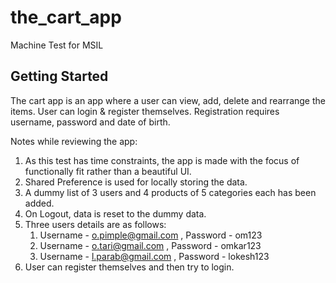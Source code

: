 # the_cart_app

Machine Test for MSIL

## Getting Started

The cart app is an app where a user can view, add, delete and rearrange the items. User can login & register themselves.
Registration requires username, password and date of birth.

Notes while reviewing the app:

1. As this test has time constraints, the app is made with the focus of functionally fit rather than a beautiful UI.
2. Shared Preference is used for locally storing the data.
3. A dummy list of 3 users and 4 products of 5 categories each has been added.
4. On Logout, data is reset to the dummy data.
5. Three users details are as follows:
    1. Username - o.pimple@gmail.com , Password - om123
    2. Username - o.tari@gmail.com , Password - omkar123
    3. Username - l.parab@gmail.com , Password - lokesh123
6. User can register themselves and then try to login.
